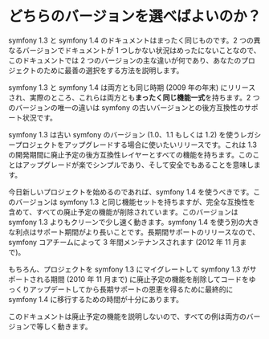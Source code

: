 どちらのバージョンを選べばよいのか？
==================================

symfony 1.3 と symfony 1.4 のドキュメントはまったく同じものです。2 つの異なるバージョンでドキュメントが 1 つしかない状況はめったにないことなので、このドキュメントでは 2 つのバージョンの主な違いが何であり、あなたのプロジェクトのために最善の選択をする方法を説明します。

symfony 1.3 と symfony 1.4 は両方とも同じ時期 (2009 年の年末) にリリースされ、実際のところ、これらは両方とも**まったく同じ機能一式**を持ちます。2 つのバージョンの唯一の違いは symfony の古いバージョンとの後方互換性のサポート状況です。

symfony 1.3 は古い symfony のバージョン (1.0、1.1 もしくは 1.2) を使うレガシープロジェクトをアップグレードする場合に使いたいリリースです。これは 1.3 の開発期間に廃止予定の後方互換性レイヤーとすべての機能を持ちます。このことはアップグレードが楽でシンプルであり、そして安全でもあることを意味します。

今日新しいプロジェクトを始めるのであれば、symfony 1.4 を使うべきです。このバージョンは symfony 1.3 と同じ機能セットを持ちますが、完全な互換性を含めて、すべての廃止予定の機能が削除されています。このバージョンは symfony 1.3 よりもクリーンで少し速く動きます。symfony 1.4 を使う別の大きな利点はサポート期間がより長いことです。長期間サポートのリリースなので、symfony コアチームによって 3 年間メンテナンスされます (2012 年 11 月まで)。

もちろん、プロジェクトを symfony 1.3 にマイグレートして symfony 1.3 がサポートされる期間 (2010 年 11 月まで) に廃止予定の機能を削除してコードをゆっくりアップデートしてから長期サポートの恩恵を得るために最終的に symfony 1.4 に移行するための時間が十分にあります。

このドキュメントは廃止予定の機能を説明しないので、すべての例は両方のバージョンで等しく動きます。
